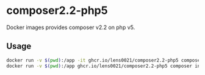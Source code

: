 # composer2.2-php5
Docker images provides composer v2.2 on php v5.

## Usage

```sh
docker run -v $(pwd):/app -it ghcr.io/lens0021/composer2.2-php5 composer init
docker run -v $(pwd):/app ghcr.io/lens0021/composer2.2-php5 composer install
```
